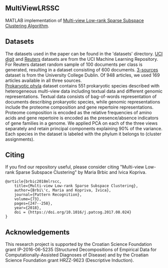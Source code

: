## MultiViewLRSSC

MATLAB implementation of [Multi-view Low-rank Sparse Subspace Clustering Algorithm](https://arxiv.org/abs/1708.08732).

## Datasets

The datasets used in the paper can be found in the 'datasets' directory. [UCI digit](http://archive.ics.uci.edu/ml/datasets/Multiple+Features) and [Reuters](https://archive.ics.uci.edu/ml/datasets/Reuters+RCV1+RCV2+Multilingual,+Multiview+Text+Categorization+Test+collection#) datasets are from the UCI Machine Learning Repository. For Reuters dataset random sample of 100 documents per class is generated, resulting in a dataset consisting of 600 documents. [3-sources](http://mlg.ucd.ie/datasets/3sources.html) dataset is from the University College Dublin. Of 948 articles, we used 169 articles available in all three sources.  
[Prokaryotic phyla](https://www.ncbi.nlm.nih.gov/pmc/articles/PMC5137458/) dataset contains 551 prokaryotic species described with heterogeneous multi-view data including textual data and different genomic representations. Textual data consists of bag-of-words representation of documents describing prokaryotic species, while genomic representations include the proteome composition and gene repertoire representations. Proteome composition is encoded as the relative frequencies of amino acids and gene repertoire is encoded as the presence/absence indicators of gene families in a genome. We applied PCA on each of the three views separately and retain principal components explaining 90% of the variance. Each species in the dataset is labeled with the phylum it belongs to (cluster assignments).

## Citing

If you find our repository useful, please consider citing "Multi-view Low-rank Sparse Subspace Clustering" by Maria Brbic and Ivica Kopriva.

    @article{brbic2018mlrscc,
        title={Multi-view Low-rank Sparse Subspace Clustering},
        author={Brbi\'c, Maria and Kopriva, Ivica},
        journal={Pattern Recognition},
        volume={73},
        pages={247--258},
        year={2018},
        doi = {https://doi.org/10.1016/j.patcog.2017.08.024}
    }

## Acknowledgements

This research project is supported by the Croatian Science Foundation grant IP-2016-06-5235 (Structured Decompositions of Empirical Data for 
Computationally-Assisted Diagnoses of Disease) and by the Croatian Science Foundation grant HRZZ-9623 (Descriptive Induction).
